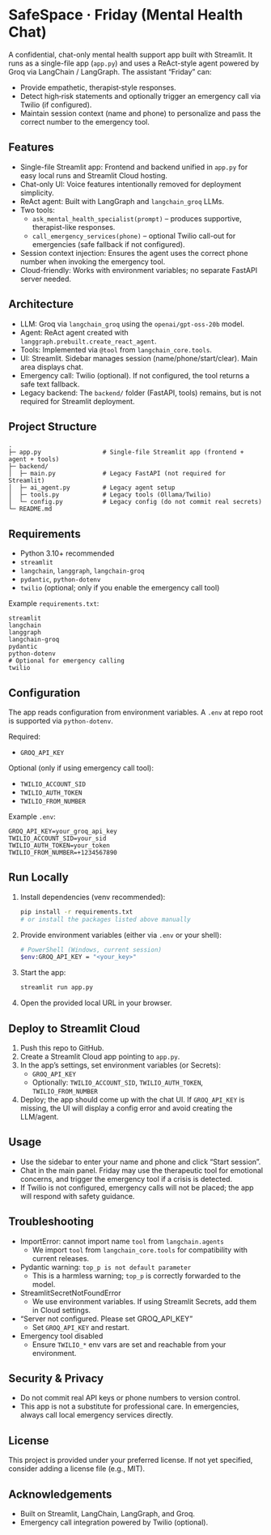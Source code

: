 # SafeSpace · Friday (Mental Health Chat)

A confidential, chat-only mental health support app built with Streamlit. It runs as a single-file app (`app.py`) and uses a ReAct-style agent powered by Groq via LangChain / LangGraph. The assistant “Friday” can:

- Provide empathetic, therapist‑style responses.
- Detect high‑risk statements and optionally trigger an emergency call via Twilio (if configured).
- Maintain session context (name and phone) to personalize and pass the correct number to the emergency tool.

## Features

- Single-file Streamlit app: Frontend and backend unified in `app.py` for easy local runs and Streamlit Cloud hosting.
- Chat-only UI: Voice features intentionally removed for deployment simplicity.
- ReAct agent: Built with LangGraph and `langchain_groq` LLMs.
- Two tools:
  - `ask_mental_health_specialist(prompt)` – produces supportive, therapist-like responses.
  - `call_emergency_services(phone)` – optional Twilio call-out for emergencies (safe fallback if not configured).
- Session context injection: Ensures the agent uses the correct phone number when invoking the emergency tool.
- Cloud-friendly: Works with environment variables; no separate FastAPI server needed.

## Architecture

- LLM: Groq via `langchain_groq` using the `openai/gpt-oss-20b` model.
- Agent: ReAct agent created with `langgraph.prebuilt.create_react_agent`.
- Tools: Implemented via `@tool` from `langchain_core.tools`.
- UI: Streamlit. Sidebar manages session (name/phone/start/clear). Main area displays chat.
- Emergency call: Twilio (optional). If not configured, the tool returns a safe text fallback.
- Legacy backend: The `backend/` folder (FastAPI, tools) remains, but is not required for Streamlit deployment.

## Project Structure

```
.
├─ app.py                 # Single-file Streamlit app (frontend + agent + tools)
├─ backend/
│  ├─ main.py             # Legacy FastAPI (not required for Streamlit)
│  ├─ ai_agent.py         # Legacy agent setup
│  ├─ tools.py            # Legacy tools (Ollama/Twilio)
│  └─ config.py           # Legacy config (do not commit real secrets)
└─ README.md
```

## Requirements

- Python 3.10+ recommended
- `streamlit`
- `langchain`, `langgraph`, `langchain-groq`
- `pydantic`, `python-dotenv`
- `twilio` (optional; only if you enable the emergency call tool)

Example `requirements.txt`:

```
streamlit
langchain
langgraph
langchain-groq
pydantic
python-dotenv
# Optional for emergency calling
twilio
```

## Configuration

The app reads configuration from environment variables. A `.env` at repo root is supported via `python-dotenv`.

Required:
- `GROQ_API_KEY`

Optional (only if using emergency call tool):
- `TWILIO_ACCOUNT_SID`
- `TWILIO_AUTH_TOKEN`
- `TWILIO_FROM_NUMBER`

Example `.env`:

```
GROQ_API_KEY=your_groq_api_key
TWILIO_ACCOUNT_SID=your_sid
TWILIO_AUTH_TOKEN=your_token
TWILIO_FROM_NUMBER=+1234567890
```

## Run Locally

1. Install dependencies (venv recommended):
   ```bash
   pip install -r requirements.txt
   # or install the packages listed above manually
   ```
2. Provide environment variables (either via `.env` or your shell):
   ```bash
   # PowerShell (Windows, current session)
   $env:GROQ_API_KEY = "<your_key>"
   ```
3. Start the app:
   ```bash
   streamlit run app.py
   ```
4. Open the provided local URL in your browser.

## Deploy to Streamlit Cloud

1. Push this repo to GitHub.
2. Create a Streamlit Cloud app pointing to `app.py`.
3. In the app’s settings, set environment variables (or Secrets):
   - `GROQ_API_KEY`
   - Optionally: `TWILIO_ACCOUNT_SID`, `TWILIO_AUTH_TOKEN`, `TWILIO_FROM_NUMBER`
4. Deploy; the app should come up with the chat UI. If `GROQ_API_KEY` is missing, the UI will display a config error and avoid creating the LLM/agent.

## Usage

- Use the sidebar to enter your name and phone and click “Start session”.
- Chat in the main panel. Friday may use the therapeutic tool for emotional concerns, and trigger the emergency tool if a crisis is detected.
- If Twilio is not configured, emergency calls will not be placed; the app will respond with safety guidance.

## Troubleshooting

- ImportError: cannot import name `tool` from `langchain.agents`
  - We import `tool` from `langchain_core.tools` for compatibility with current releases.
- Pydantic warning: `top_p is not default parameter`
  - This is a harmless warning; `top_p` is correctly forwarded to the model.
- StreamlitSecretNotFoundError
  - We use environment variables. If using Streamlit Secrets, add them in Cloud settings.
- “Server not configured. Please set GROQ_API_KEY”
  - Set `GROQ_API_KEY` and restart.
- Emergency tool disabled
  - Ensure `TWILIO_*` env vars are set and reachable from your environment.

## Security & Privacy

- Do not commit real API keys or phone numbers to version control.
- This app is not a substitute for professional care. In emergencies, always call local emergency services directly.

## License

This project is provided under your preferred license. If not yet specified, consider adding a license file (e.g., MIT).

## Acknowledgements

- Built on Streamlit, LangChain, LangGraph, and Groq.
- Emergency call integration powered by Twilio (optional).
